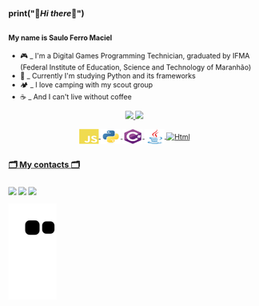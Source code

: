 ##
###  print("👋_Hi there_👋") 
##
#### My name is Saulo Ferro Maciel

- 🎮 _ I'm a Digital Games Programming Technician, graduated by IFMA (Federal Institute of Education, Science and Technology of Maranhão)
- 🌱 _ Currently I'm studying Python and its frameworks
- 🏕️ _ I love camping with my scout group
- ☕  _ And I can't live without coffee

<div align="center">
  <a href="https://github.com/Saulo-Ferro-Maciel">
  <img height="180em" src="https://github-readme-stats.vercel.app/api?username=Saulo-Ferro-Maciel&show_icons=true&theme=dark&include_all_commits=true&count_private=true"/>
  <img height="180em" src="https://github-readme-stats.vercel.app/api/top-langs/?username=Saulo-Ferro-Maciel&layout=compact&langs_count=7&theme=dark"/>
  <div style="display: inline_block"><br>
    <img align="center" alt="Js" height="30" width="40" src="https://raw.githubusercontent.com/devicons/devicon/master/icons/javascript/javascript-plain.svg">
    <img align="center" alt="Python" height="30" width="40" src="https://raw.githubusercontent.com/devicons/devicon/master/icons/python/python-original.svg">
    <img align="center" alt="Csharp" height="30" width="40" src="https://raw.githubusercontent.com/devicons/devicon/master/icons/csharp/csharp-original.svg">
    <img align="center" alt="Java" height="30" width="40" src="https://raw.githubusercontent.com/devicons/devicon/master/icons/java/java-original.svg">
    <img align="center" alt="Html" height="30" width="40" src="https://docs.google.com/uc?id=1cCZXmLTNmT6kNSIruLPES_UXGYu7130C/view?usp=sharing">
   </div>
</div>
  
  ##
  ### 🗂️ My contacts 🗂️
  ##
  
  <div> 
    <a href="https://www.youtube.com/channel/UCPOeejMJJZXI1WLxpN09jyA" target="_blank"><img src="https://img.shields.io/badge/YouTube-FF0000?style=for-the-badge&logo=youtube&logoColor=white" target="_blank"></a>
    <a href="https://www.instagram.com/saulo_fehciel/" target="_blank"><img src="https://img.shields.io/badge/-Instagram-%23E4405F?style=for-the-badge&logo=instagram&logoColor=white" target="_blank"></a>
    <a href="https://www.linkedin.com/in/saulo-ferro-maciel-74b65a1b8/" target="_blank"><img src="https://img.shields.io/badge/-LinkedIn-%230077B5?style=for-the-badge&logo=linkedin&logoColor=white" target="_blank"></a>
   
 
  ![Snake animation](https://github.com/Saulo-Ferro-Maciel/Saulo-Ferro-Maciel/blob/output/github-contribution-grid-snake.svg)
 
</div>
